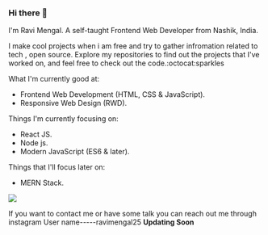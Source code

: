 ### Hi there 👋 

I'm Ravi Mengal.
A self-taught Frontend Web Developer from Nashik, India.

I make cool projects when i am free and try to gather infromation related to tech , open source.
Explore my repositories to find out the projects that I've worked on, and feel free to check out the code.:octocat:sparkles


What I'm currently good at:

 * Frontend Web Development (HTML, CSS & JavaScript).
 * Responsive Web Design (RWD).


Things I'm currently focusing on:

* React JS.
* Node js.
* Modern JavaScript (ES6 & later).

Things that I'll focus later on:

* MERN Stack.



<img src="https://github-readme-stats.vercel.app/api?username=ravimengal&&show_icons=true&title_color=787878&icon_color=bb2acf&text_color=daf7dc&bg_color=00EFFB">


If you want to contact me or have some talk you can reach out me through instagram User name-----ravimengal25
**Updating Soon**
